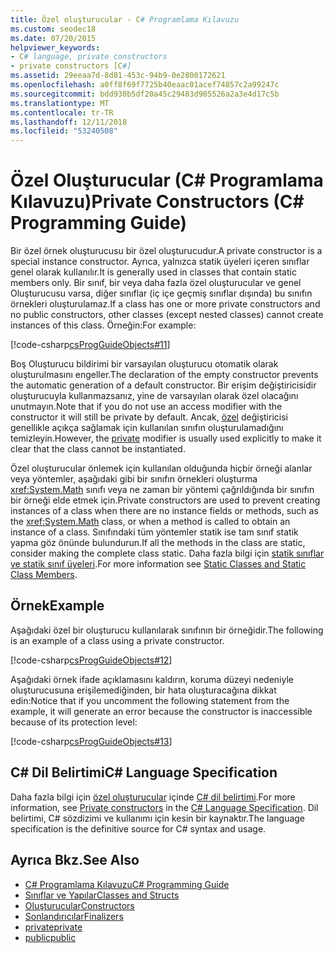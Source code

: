 ```yaml
---
title: Özel oluşturucular - C# Programlama Kılavuzu
ms.custom: seodec18
ms.date: 07/20/2015
helpviewer_keywords:
- C# language, private constructors
- private constructors [C#]
ms.assetid: 29eeaa7d-8d81-453c-94b9-0e2800172621
ms.openlocfilehash: a0ff8f69f7725b40eaac01acef74857c2a99247c
ms.sourcegitcommit: bdd930b5df20a45c29483d905526a2a3e4d17c5b
ms.translationtype: MT
ms.contentlocale: tr-TR
ms.lasthandoff: 12/11/2018
ms.locfileid: "53240508"
---
```

# <a name="private-constructors-c-programming-guide"></a><span data-ttu-id="9b14e-102">Özel Oluşturucular (C# Programlama Kılavuzu)</span><span class="sxs-lookup"><span data-stu-id="9b14e-102">Private Constructors (C# Programming Guide)</span></span>
<span data-ttu-id="9b14e-103">Bir özel örnek oluşturucusu bir özel oluşturucudur.</span><span class="sxs-lookup"><span data-stu-id="9b14e-103">A private constructor is a special instance constructor.</span></span> <span data-ttu-id="9b14e-104">Ayrıca, yalnızca statik üyeleri içeren sınıflar genel olarak kullanılır.</span><span class="sxs-lookup"><span data-stu-id="9b14e-104">It is generally used in classes that contain static members only.</span></span> <span data-ttu-id="9b14e-105">Bir sınıf, bir veya daha fazla özel oluşturucular ve genel Oluşturucusu varsa, diğer sınıflar (iç içe geçmiş sınıflar dışında) bu sınıfın örnekleri oluşturulamaz.</span><span class="sxs-lookup"><span data-stu-id="9b14e-105">If a class has one or more private constructors and no public constructors, other classes (except nested classes) cannot create instances of this class.</span></span> <span data-ttu-id="9b14e-106">Örneğin:</span><span class="sxs-lookup"><span data-stu-id="9b14e-106">For example:</span></span>  
  
 [!code-csharp[csProgGuideObjects#11](../../../csharp/programming-guide/classes-and-structs/codesnippet/CSharp/private-constructors_1.cs)]  
  
 <span data-ttu-id="9b14e-107">Boş Oluşturucu bildirimi bir varsayılan oluşturucu otomatik olarak oluşturulmasını engeller.</span><span class="sxs-lookup"><span data-stu-id="9b14e-107">The declaration of the empty constructor prevents the automatic generation of a default constructor.</span></span> <span data-ttu-id="9b14e-108">Bir erişim değiştiricisidir oluşturucuyla kullanmazsanız, yine de varsayılan olarak özel olacağını unutmayın.</span><span class="sxs-lookup"><span data-stu-id="9b14e-108">Note that if you do not use an access modifier with the constructor it will still be private by default.</span></span> <span data-ttu-id="9b14e-109">Ancak, [özel](../../../csharp/language-reference/keywords/private.md) değiştiricisi genellikle açıkça sağlamak için kullanılan sınıfın oluşturulamadığını temizleyin.</span><span class="sxs-lookup"><span data-stu-id="9b14e-109">However, the [private](../../../csharp/language-reference/keywords/private.md) modifier is usually used explicitly to make it clear that the class cannot be instantiated.</span></span>  
  
 <span data-ttu-id="9b14e-110">Özel oluşturucular önlemek için kullanılan olduğunda hiçbir örneği alanlar veya yöntemler, aşağıdaki gibi bir sınıfın örnekleri oluşturma <xref:System.Math> sınıfı veya ne zaman bir yöntemi çağrıldığında bir sınıfın bir örneği elde etmek için.</span><span class="sxs-lookup"><span data-stu-id="9b14e-110">Private constructors are used to prevent creating instances of a class when there are no instance fields or methods, such as the <xref:System.Math> class, or when a method is called to obtain an instance of a class.</span></span> <span data-ttu-id="9b14e-111">Sınıfındaki tüm yöntemler statik ise tam sınıf statik yapma göz önünde bulundurun.</span><span class="sxs-lookup"><span data-stu-id="9b14e-111">If all the methods in the class are static, consider making the complete class static.</span></span> <span data-ttu-id="9b14e-112">Daha fazla bilgi için [statik sınıflar ve statik sınıf üyeleri](../../../csharp/programming-guide/classes-and-structs/static-classes-and-static-class-members.md).</span><span class="sxs-lookup"><span data-stu-id="9b14e-112">For more information see [Static Classes and Static Class Members](../../../csharp/programming-guide/classes-and-structs/static-classes-and-static-class-members.md).</span></span>  
  
## <a name="example"></a><span data-ttu-id="9b14e-113">Örnek</span><span class="sxs-lookup"><span data-stu-id="9b14e-113">Example</span></span>  
 <span data-ttu-id="9b14e-114">Aşağıdaki özel bir oluşturucu kullanılarak sınıfının bir örneğidir.</span><span class="sxs-lookup"><span data-stu-id="9b14e-114">The following is an example of a class using a private constructor.</span></span>  
  
 [!code-csharp[csProgGuideObjects#12](../../../csharp/programming-guide/classes-and-structs/codesnippet/CSharp/private-constructors_2.cs)]  
  
 <span data-ttu-id="9b14e-115">Aşağıdaki örnek ifade açıklamasını kaldırın, koruma düzeyi nedeniyle oluşturucusuna erişilemediğinden, bir hata oluşturacağına dikkat edin:</span><span class="sxs-lookup"><span data-stu-id="9b14e-115">Notice that if you uncomment the following statement from the example, it will generate an error because the constructor is inaccessible because of its protection level:</span></span>  
  
 [!code-csharp[csProgGuideObjects#13](../../../csharp/programming-guide/classes-and-structs/codesnippet/CSharp/private-constructors_3.cs)]  
  
## <a name="c-language-specification"></a><span data-ttu-id="9b14e-116">C# Dil Belirtimi</span><span class="sxs-lookup"><span data-stu-id="9b14e-116">C# Language Specification</span></span>  

<span data-ttu-id="9b14e-117">Daha fazla bilgi için [özel oluşturucular](~/_csharplang/spec/classes.md#private-constructors) içinde [ C# dil belirtimi](../../language-reference/language-specification/index.md).</span><span class="sxs-lookup"><span data-stu-id="9b14e-117">For more information, see [Private constructors](~/_csharplang/spec/classes.md#private-constructors) in the [C# Language Specification](../../language-reference/language-specification/index.md).</span></span> <span data-ttu-id="9b14e-118">Dil belirtimi, C# sözdizimi ve kullanımı için kesin bir kaynaktır.</span><span class="sxs-lookup"><span data-stu-id="9b14e-118">The language specification is the definitive source for C# syntax and usage.</span></span>
  
## <a name="see-also"></a><span data-ttu-id="9b14e-119">Ayrıca Bkz.</span><span class="sxs-lookup"><span data-stu-id="9b14e-119">See Also</span></span>

- [<span data-ttu-id="9b14e-120">C# Programlama Kılavuzu</span><span class="sxs-lookup"><span data-stu-id="9b14e-120">C# Programming Guide</span></span>](../../../csharp/programming-guide/index.md)  
- [<span data-ttu-id="9b14e-121">Sınıflar ve Yapılar</span><span class="sxs-lookup"><span data-stu-id="9b14e-121">Classes and Structs</span></span>](../../../csharp/programming-guide/classes-and-structs/index.md)  
- [<span data-ttu-id="9b14e-122">Oluşturucular</span><span class="sxs-lookup"><span data-stu-id="9b14e-122">Constructors</span></span>](../../../csharp/programming-guide/classes-and-structs/constructors.md)  
- [<span data-ttu-id="9b14e-123">Sonlandırıcılar</span><span class="sxs-lookup"><span data-stu-id="9b14e-123">Finalizers</span></span>](../../../csharp/programming-guide/classes-and-structs/destructors.md)  
- [<span data-ttu-id="9b14e-124">private</span><span class="sxs-lookup"><span data-stu-id="9b14e-124">private</span></span>](../../../csharp/language-reference/keywords/private.md)  
- [<span data-ttu-id="9b14e-125">public</span><span class="sxs-lookup"><span data-stu-id="9b14e-125">public</span></span>](../../../csharp/language-reference/keywords/public.md)
